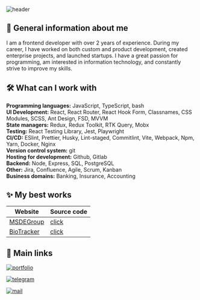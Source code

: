![header](https://capsule-render.vercel.app/api?type=waving&color=gradient&height=280&section=header&text=Привет%20всем!&fontSize=75&animation=fadeIn&fontAlignY=32&desc=Добро%20пожаловать%20в%20мой%20GitHub%20profile!%20Меня%20зовут%20Даня!&descAlignY=55&descAlign=50)


## 🚀 General information about me 
I am a frontend developer with over 2 years of experience. During my career, I have worked on both custom and product development, created enterprise projects, and launched startups. I have a great passion for programming, am interested in information technology, and constantly strive to improve my skills.


## 🛠 What can I work with

**Programming languages:** JavaScript, TypeScript, bash\
**UI Development:** React, React Router, React Hook Form, Classnames, CSS Modules, SCSS, Ant Design, FSD, MVVM\
**State managers:** Redux, Redux Toolkit, RTK Query, Mobx\
**Testing:** React Testing Library, Jest, Playwright\
**CI/CD:** ESlint, Prettier, Husky, Lint-staged, Commitlint, Vite, Webpack, Npm, Yarn, Docker, Nginx\
**Version control system:** git\
**Hosting for development:** Github, Gitlab\
**Backend:** Node, Express, SQL, PostgreSQL\
**Other:** Jira, Confluence, Agile, Scrum, Kanban\
**Business domains:** Banking, Insurance, Accounting

## ✨ My best works

| Website  | Source code |
| ----- | -------------|
| [MSDEGroup](https://msdegroup.com/) | [click](https://github.com/MSDEGroup) |
| [BioTracker](https://biotrackerau.netlify.app/) | [click](https://github.com/danyazavarin/diploma) |

## 🔗 Main links
[![portfolio](https://img.shields.io/badge/my_resume-000?style=for-the-badge&logo=ko-fi&logoColor=white)](https://docs.google.com/document/d/1aFsmAQtx4ZMaxd4q2ZkYzzUE8Kc4ZX5q6I1D6sm2y0k/edit?usp=sharing)

[![telegram](https://img.shields.io/badge/Telegram-%2326A5E4?style=for-the-badge&logo=telegram&logoColor=white)](https://t.me/zvdan)

[![mail](https://img.shields.io/badge/Mail-%23005FF9?style=for-the-badge&logo=Mail.Ru&logoColor=white)](mailto:zvr.danny@gmail.com)
